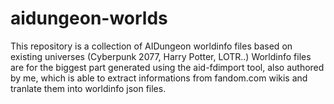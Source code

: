 # aidungeon-worlds

This repository is a collection of AIDungeon worldinfo files based on existing universes (Cyberpunk 2077, Harry Potter, LOTR..)
Worldinfo files are for the biggest part generated using the aid-fdimport tool, also authored by me, which is able to extract informations from fandom.com wikis and tranlate them into worldinfo json files.


